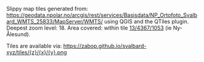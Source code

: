 Slippy map tiles generated from:
https://geodata.npolar.no/arcgis/rest/services/Basisdata/NP_Ortofoto_Svalbard_WMTS_25833/MapServer/WMTS/
using QGIS and the QTiles plugin. 
Deepest zoom level: 18. Area covered: within tile [13/4367/1053](https://lp-tools.toolforge.org/misc/bbox.html?sw=78.92083162470739,11.953125000000016&ne=78.92927320597397,11.90917968749994) (ie Ny-Ålesund).

Tiles are available via: https://zabop.github.io/svalbard-xyz/tiles/{z}/{x}/{y}.png
